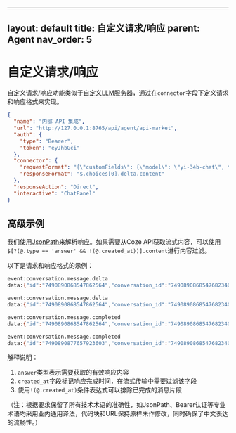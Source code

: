 

---
layout: default
title: 自定义请求/响应
parent: Agent
nav_order: 5
---

# 自定义请求/响应

自定义请求/响应功能类似于[自定义LLM服务器](/custom/llm-server)，通过在`connector`字段下定义请求和响应格式来实现。

```json
{
  "name": "内部 API 集成",
  "url": "http://127.0.0.1:8765/api/agent/api-market",
  "auth": {
    "type": "Bearer",
    "token": "eyJhbGci"
  },
  "connector": {
    "requestFormat": "{\"customFields\": {\"model\": \"yi-34b-chat\", \"stream\": true}}",
    "responseFormat": "$.choices[0].delta.content"
  },
  "responseAction": "Direct",
  "interactive": "ChatPanel"
}
```

## 高级示例

我们使用[JsonPath](https://github.com/json-path/JsonPath)来解析响应。如果需要从Coze API获取流式内容，可以使用`$[?(@.type == 'answer' && !(@.created_at))].content`进行内容过滤。

以下是请求和响应格式的示例：

```bash
event:conversation.message.delta
data:{"id":"7490890868547862564","conversation_id":"7490890868547682340","bot_id":"7490858512726458380","role":"assistant","type":"answer","content":"All","content_type":"text","chat_id":"7490890868547698724","section_id":"7490890868547682340"}

event:conversation.message.delta
data:{"id":"7490890868547862564","conversation_id":"7490890868547682340","bot_id":"7490858512726458380","role":"assistant","type":"answer","content":"Files","content_type":"text","chat_id":"7490890868547698724","section_id":"7490890868547682340"}

event:conversation.message.completed
data:{"id":"7490890868547862564","conversation_id":"7490890868547682340","bot_id":"7490858512726458380","role":"assistant","type":"answer","content":"listAllFiles","content_type":"text","chat_id":"7490890868547698724","section_id":"7490890868547682340","created_at":1744108946}

event:conversation.message.completed
data:{"id":"7490890877657923603","conversation_id":"7490890868547682340","bot_id":"7490858512726458380","role":"assistant","type":"verbose","content":"{\"msg_type\":\"generate_answer_finish\",\"data\":\"{\\\"finish_reason\\\":0,\\\"FinData\\\":\\\"\\\"}\",\"from_module\":null,\"from_unit\":null}","content_type":"text","chat_id":"7490890868547698724","section_id":"7490890868547682340","created_at":1744108948,"updated_at":1744108948}
```

解释说明：

1. `answer`类型表示需要获取的有效响应内容
2. `created_at`字段标记响应完成时间，在流式传输中需要过滤该字段
3. 使用`!(@.created_at)`条件表达式可以排除已完成的消息片段

（注：根据要求保留了所有技术术语的准确性，如JsonPath、Bearer认证等专业术语均采用业内通用译法，代码块和URL保持原样未作修改，同时确保了中文表达的流畅性。）